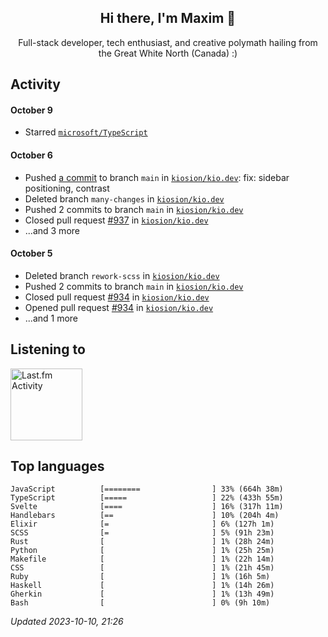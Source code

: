 <!-- deno-fmt-ignore-file -->
<div align="center">
  <h2>Hi there, I'm Maxim 👋</h2>
  <p>Full-stack developer, tech enthusiast, and creative polymath hailing from the Great White North (Canada) :)</p>
</div>


## Activity


#### October 9
* Starred [`microsoft/TypeScript`](https://github.com/microsoft/TypeScript)

#### October 6
* Pushed [a commit](https://github.com/kiosion/kio.dev/commit/9fc12bbbacd2237402651b585ee9975c328bbe79) to branch `main` in [`kiosion/kio.dev`](https://github.com/kiosion/kio.dev): fix: sidebar positioning, contrast
* Deleted branch `many-changes` in [`kiosion/kio.dev`](https://github.com/kiosion/kio.dev)
* Pushed 2 commits to branch `main` in [`kiosion/kio.dev`](https://github.com/kiosion/kio.dev)
* Closed pull request [#937](https://github.com/kiosion/kio.dev/pull/937) in [`kiosion/kio.dev`](https://github.com/kiosion/kio.dev)
* ...and 3 more

#### October 5
* Deleted branch `rework-scss` in [`kiosion/kio.dev`](https://github.com/kiosion/kio.dev)
* Pushed 2 commits to branch `main` in [`kiosion/kio.dev`](https://github.com/kiosion/kio.dev)
* Closed pull request [#934](https://github.com/kiosion/kio.dev/pull/934) in [`kiosion/kio.dev`](https://github.com/kiosion/kio.dev)
* Opened pull request [#934](https://github.com/kiosion/kio.dev/pull/934) in [`kiosion/kio.dev`](https://github.com/kiosion/kio.dev)
* ...and 1 more


## Listening to


<a href="https://github.com/kiosion/toru">
  <picture>
    <source media="(prefers-color-scheme: dark)" srcset="https://toru.kio.dev/api/v1/kiosion?blur&border_width=0&border_radius=26&theme=nord">
    <source media="(prefers-color-scheme: light)" srcset="https://toru.kio.dev/api/v1/kiosion?blur&border_width=0&border_radius=26&theme=light">
    <img alt="Last.fm Activity" src="https://toru.kio.dev/api/v1/kiosion?blur&border_width=0&border_radius=26" height="115" />
  </picture>
</a>


## Top languages

```
JavaScript          [========                ] 33% (664h 38m)
TypeScript          [=====                   ] 22% (433h 55m)
Svelte              [====                    ] 16% (317h 11m)
Handlebars          [==                      ] 10% (204h 4m)
Elixir              [=                       ] 6% (127h 1m)
SCSS                [=                       ] 5% (91h 23m)
Rust                [                        ] 1% (28h 24m)
Python              [                        ] 1% (25h 25m)
Makefile            [                        ] 1% (22h 14m)
CSS                 [                        ] 1% (21h 45m)
Ruby                [                        ] 1% (16h 5m)
Haskell             [                        ] 1% (14h 26m)
Gherkin             [                        ] 1% (13h 49m)
Bash                [                        ] 0% (9h 10m)
```

_Updated 2023-10-10, 21:26_
